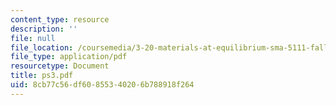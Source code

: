 ```yaml
---
content_type: resource
description: ''
file: null
file_location: /coursemedia/3-20-materials-at-equilibrium-sma-5111-fall-2003/8cb77c56df60855340206b788918f264_ps3.pdf
file_type: application/pdf
resourcetype: Document
title: ps3.pdf
uid: 8cb77c56-df60-8553-4020-6b788918f264
---
```

